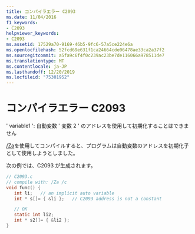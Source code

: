 ```yaml
---
title: コンパイラエラー C2093
ms.date: 11/04/2016
f1_keywords:
- C2093
helpviewer_keywords:
- C2093
ms.assetid: 17529a70-9169-46b5-9fc6-57a5ce224e6a
ms.openlocfilehash: 52fcd69e631f1ca24664cde06478ae33ca2a37f2
ms.sourcegitcommit: a5fa9c6f4f0c239ac23be7de116066a978511de7
ms.translationtype: MT
ms.contentlocale: ja-JP
ms.lasthandoff: 12/20/2019
ms.locfileid: "75301952"
---
```

# <a name="compiler-error-c2093"></a>コンパイラエラー C2093

' variable1 ': 自動変数 ' 変数 2 ' のアドレスを使用して初期化することはできません

[/Za](../../build/reference/za-ze-disable-language-extensions.md)を使用してコンパイルすると、プログラムは自動変数のアドレスを初期化子として使用しようとしました。

次の例では、C2093 が生成されます。

```c
// C2093.c
// compile with: /Za /c
void func() {
   int li;   // an implicit auto variable
   int * s[]= { &li };   // C2093 address is not a constant

   // OK
   static int li2;
   int * s2[]= { &li2 };
}
```
